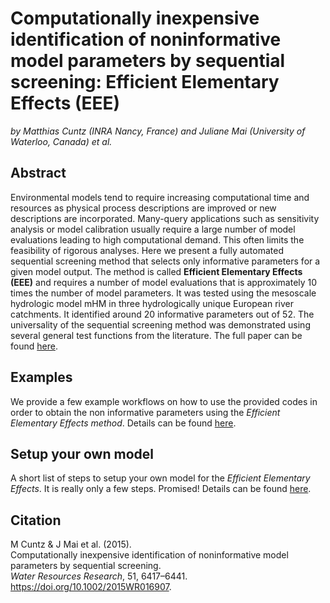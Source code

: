 # Computationally inexpensive identification of noninformative model parameters by sequential screening: Efficient Elementary Effects (EEE)
*by Matthias Cuntz (INRA Nancy, France) and Juliane Mai (University of Waterloo, Canada) et al.*

## Abstract
Environmental models tend to require increasing computational time and resources as physical process descriptions are improved or new descriptions are incorporated. Many-query applications such as sensitivity analysis or model calibration usually require a large number of model evaluations leading to high computational demand. This often limits the feasibility of rigorous analyses. Here we present a fully automated sequential screening method that selects only informative parameters for a given model output. The method is called **Efficient Elementary Effects (EEE)** and requires a number of model evaluations that is approximately 10 times the number of model parameters. It was tested using the mesoscale hydrologic model mHM in three hydrologically unique European river catchments. It identified around 20 informative parameters out of 52. The universality of the sequential screening method was demonstrated using several general test functions from the literature. The full paper can be found [here](https://doi.org/10.1002/2015WR016907).

## Examples
We provide a few example workflows on how to use the provided codes in order to obtain the non informative parameters using the _Efficient Elementary Effects method_. Details can be found [here](https://github.com/julemai/EEE/wiki/Examples).

## Setup your own model
A short list of steps to setup your own model for the _Efficient Elementary Effects_. It is really only a few steps. Promised! Details can be found [here](https://github.com/julemai/EEE/wiki/Setup-your-own-model).

## Citation
M Cuntz & J Mai et al. (2015).<br>
Computationally inexpensive identification of noninformative model parameters by sequential screening.<br>
*Water Resources Research*, 51, 6417–6441.<br>
https://doi.org/10.1002/2015WR016907.
